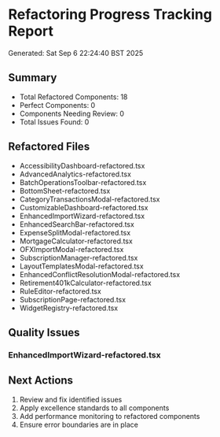 # Refactoring Progress Tracking Report
Generated: Sat Sep  6 22:24:40 BST 2025

## Summary
- Total Refactored Components:       18
- Perfect Components: 0
- Components Needing Review: 0
- Total Issues Found: 0

## Refactored Files
- AccessibilityDashboard-refactored.tsx
- AdvancedAnalytics-refactored.tsx
- BatchOperationsToolbar-refactored.tsx
- BottomSheet-refactored.tsx
- CategoryTransactionsModal-refactored.tsx
- CustomizableDashboard-refactored.tsx
- EnhancedImportWizard-refactored.tsx
- EnhancedSearchBar-refactored.tsx
- ExpenseSplitModal-refactored.tsx
- MortgageCalculator-refactored.tsx
- OFXImportModal-refactored.tsx
- SubscriptionManager-refactored.tsx
- LayoutTemplatesModal-refactored.tsx
- EnhancedConflictResolutionModal-refactored.tsx
- Retirement401kCalculator-refactored.tsx
- RuleEditor-refactored.tsx
- SubscriptionPage-refactored.tsx
- WidgetRegistry-refactored.tsx

## Quality Issues
### EnhancedImportWizard-refactored.tsx

## Next Actions
1. Review and fix identified issues
2. Apply excellence standards to all components
3. Add performance monitoring to refactored components
4. Ensure error boundaries are in place
